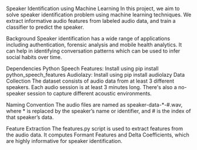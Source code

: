 Speaker Identification using Machine Learning
In this project, we aim to solve speaker identification problem using machine learning techniques. We extract informative audio features from labeled audio data, and train a classifier to predict the speaker.

Background
Speaker identification has a wide range of applications including authentication, forensic analysis and mobile health analytics. It can help in identifying conversation patterns which can be used to infer social habits over time.

Dependencies
Python Speech Features: Install using pip install python_speech_features
Audiolazy: Install using pip install audiolazy
Data Collection
The dataset consists of audio data from at least 3 different speakers. Each audio session is at least 3 minutes long. There's also a no-speaker session to capture different acoustic environments.

Naming Convention
The audio files are named as speaker-data-*-#.wav, where * is replaced by the speaker’s name or identifier, and # is the index of that speaker’s data.

Feature Extraction
The features.py script is used to extract features from the audio data. It computes Formant Features and Delta Coefficients, which are highly informative for speaker identification.
